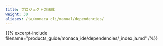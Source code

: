 ```yaml
---
title: プロジェクトの構成
weight: 30
aliases: /ja/monaca_cli/manual/dependencies/
---
```


{{% excerpt-include filename="products_guide/monaca_ide/dependencies/_index.ja.md" /%}}
